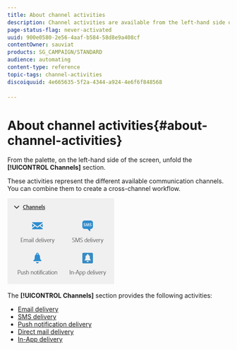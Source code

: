 ```yaml
---
title: About channel activities
description: Channel activities are available from the left-hand side of the screen.
page-status-flag: never-activated
uuid: 900e0580-2e56-4aaf-b584-58d8e9a408cf
contentOwner: sauviat
products: SG_CAMPAIGN/STANDARD
audience: automating
content-type: reference
topic-tags: channel-activities
discoiquuid: 4e665635-5f2a-4344-a924-4e6f6f848568

---
```


# About channel activities{#about-channel-activities}

From the palette, on the left-hand side of the screen, unfold the **[!UICONTROL Channels]** section.

These activities represent the different available communication channels. You can combine them to create a cross-channel workflow.

![](assets/wkf_channels_activities.png)

The **[!UICONTROL Channels]** section provides the following activities:

* [Email delivery](../../automating/using/email-delivery.md)
* [SMS delivery](../../automating/using/sms-delivery.md)
* [Push notification delivery](../../automating/using/push-notification-delivery.md)
* [Direct mail delivery](../../automating/using/direct-mail-delivery.md)
* [In-App delivery](../../automating/using/in-app-delivery.md)

